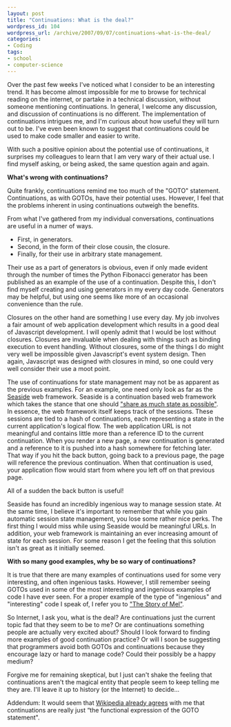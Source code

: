 ```yaml
--- 
layout: post
title: "Continuations: What is the deal?"
wordpress_id: 104
wordpress_url: /archive/2007/09/07/continuations-what-is-the-deal/
categories: 
- Coding
tags: 
- school
- computer-science
---
```


Over the past few weeks I've noticed what I consider to be an interesting trend. It has become almost impossible for me to browse for technical reading on the internet, or partake in a technical discussion, without someone mentioning continuations. In general, I welcome any discussion, and discussion of continuations is no different. The implementation of continuations intrigues me, and I'm curious about how useful they will turn out to be. I've even been known to suggest that continuations could be used to make code smaller and easier to write. 

With such a positive opinion about the potential use of continuations, it surprises my colleagues to learn that I am very wary of their actual use. I find myself asking, or being asked, the same question again and again.

**What's wrong with continuations?**

Quite frankly, continuations remind me too much of the "GOTO" statement. Continuations, as with GOTOs, have their potential uses. However, I feel that the problems inherent in using continuations outweigh the benefits.

From what I've gathered from my individual conversations, continuations are useful in a numer of ways.

- First, in generators.
- Second, in the form of their close cousin, the closure.
- Finally, for their use in arbitrary state management.

Their use as a part of generators is obvious, even if only made evident through the number of times the Python Fibonacci generator has been published as an example of the use of a continuation. Despite this, I don't find myself creating and using generators in my every day code. Generators may be helpful, but using one seems like more of an occasional convenience than the rule.

Closures on the other hand are something I use every day. My job involves a fair amount of web application development which results in a good deal of Javascript development. I will openly admit that I would be lost without  closures. Closures are invaluable when dealing with things such as binding execution to event handling. Without closures, some of the things I do might very well be impossible given Javascript's event system design. Then again, Javascript was designed with closures in mind, so one could very well consider their use a moot point.

The use of continuations for state management may not be as apparent as the previous examples. For an example, one need only look as far as the [Seaside](http://www.seaside.st/ "Seaside: A Continuation Based Web Framework") web framework. Seaside is a continuation based web framework which takes the stance that one should ["share as much state as possible"](http://www.seaside.st/documentation/videos?16&_k=jWLNbTUu&_n&_s=URoqQLYxrnXYKHZb "As stated by Lukas Renggli in his talk "). In essence, the web framework itself keeps track of the sessions. These sessions are tied to a hash of continuations, each representing a state in the current application's logical flow. The web application URL is not meaningful and contains little more than a reference ID to the current continuation. When you render a new page, a new continuation is generated and a reference to it is pushed into a hash somewhere for fetching later. That way if you hit the back button, going back to a previous page, the page will reference the previous continuation. When that continuation is used, your application flow would start from where you left off on that previous page.

All of a sudden the back button is useful!

Seaside has found an incredibly ingenious way to manage session state. At the same time, I believe it's important to remember that while you gain automatic session state management, you lose some rather nice perks. The first thing I would miss while using Seaside would be meaningful URLs. In addition, your web framework is maintaining an ever increasing amount of state for each session. For some reason I get the feeling that this solution isn't as great as it initially seemed.

**With so many good examples, why be so wary of continuations?**

It is true that there are many examples of continuations used for some very interesting, and often ingenious tasks. However, I still remember seeing GOTOs used in some of the most interesting and ingenious examples of code I have ever seen. For a proper example of the type of "ingenious" and "interesting" code I speak of, I refer you to ["The Story of Mel"](http://catb.org/jargon/html/story-of-mel.html "The Story of Mel from The Jargon File.").

So Internet, I ask you, what is the deal? Are continuations just the current topic fad that they seem to be to me? Or are continuations something people are actually very excited about? Should I look forward to finding more examples of good continuation practice? Or will I soon be suggesting that programmers avoid both GOTOs and continuations because they encourage lazy or hard to manage code? Could their possibly be a happy medium?

Forgive me for remaining skeptical, but I just can't shake the feeling that continuations aren't the magical entity that people seem to keep telling me they are.  I'll leave it up to history (or the Internet) to decide...

Addendum: It would seem that [Wikipedia already agrees](http://www.wikipedia.org/wiki/Continuation#Disadvantages "Wikipedia Continuations Article - Disadvantages") with me that continuations are really just “the functional expression of the GOTO statement".
